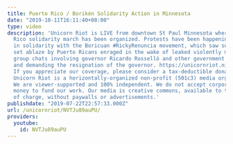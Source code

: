 ```yaml
---
title: Puerto Rico / Borikén Solidarity Action in Minnesota
date: "2019-10-11T16:11:40+08:00"
type: video
description: 'Unicorn Riot is LIVE from downtown St Paul Minnesota where a Puerto
  Rico solidarity march has been organized. Protests have been happening world-wide
  in solidarity with the Boricuan #RickyRenuncia movement, which saw social media
  set ablaze by Puerto Ricans enraged in the wake of leaked violently misogynistic
  group chats involving governor Ricardo Rosselló and other government officials,
  and demanding the resignation of the governor. https://unicornriot.ninja/2019/puerto-rico-boriken-solidarity-action-in-minnesota/
  If you appreciate our coverage, please consider a tax-deductible donation: https://unicornriot.ninja/support-our-work/
  Unicorn Riot is a horizontally-organized non-profit (501c3) media organization.
  We are viewer-supported and 100% independent. We do not accept corporate or government
  money to fund our work. Our media is creative commons, available to the public free
  of charge, without paywalls or advertisements.'
publishdate: "2019-07-22T22:57:33.000Z"
url: /unicornriot/NVTJu89auPU/
providers:
  youtube:
    id: NVTJu89auPU
---
```

